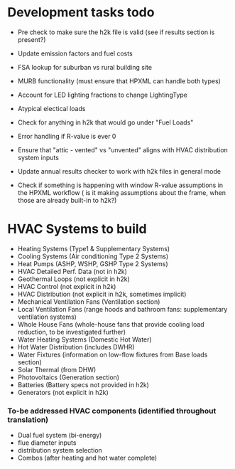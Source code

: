 
# Development tasks todo

- Pre check to make sure the h2k file is valid (see if results section is present?)


- Update emission factors and fuel costs
- FSA lookup for suburban vs rural building site
- MURB functionality (must ensure that HPXML can handle both types)
- Account for LED lighting fractions to change LightingType
- Atypical electical loads
- Check for anything in h2k that would go under "Fuel Loads"
- Error handling if R-value is ever 0
- Ensure that "attic - vented" vs "unvented" aligns with HVAC distribution system inputs
- Update annual results checker to work with h2k files in general mode
- Check if something is happening with window R-value assumptions in the HPXML workflow ( is it making assumptions about the frame, when those are already built-in to h2k?)


# HVAC Systems to build

- Heating Systems (Type1 & Supplementary Systems)
- Cooling Systems (Air conditioning Type 2 Systems)
- Heat Pumps (ASHP, WSHP, GSHP Type 2 Systems)
- HVAC Detailed Perf. Data (not in h2k)
- Geothermal Loops (not explicit in h2k)
- HVAC Control (not explicit in h2k)
- HVAC Distribution (not explicit in h2k, sometimes implicit)
- Mechanical Ventilation Fans (Ventilation section)
- Local Ventilation Fans (range hoods and bathroom fans: supplementary ventilation systems)
- Whole House Fans (whole-house fans that provide cooling load reduction, to be investigated further)
- Water Heating Systems (Domestic Hot Water)
- Hot Water Distribution (includes DWHR)
- Water Fixtures (information on low-flow fixtures from Base loads section)
- Solar Thermal (from DHW)
- Photovoltaics (Generation section)
- Batteries (Battery specs not provided in h2k)
- Generators (not explicit in h2k)


### To-be addressed HVAC components (identified throughout translation)
- Dual fuel system (bi-energy)
- flue diameter inputs
- distribution system selection
- Combos (after heating and hot water complete)
